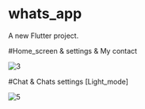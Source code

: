 # whats_app

A new Flutter project.

#Home_screen & settings & My contact

![3](https://github.com/anas1ezz0/Whats_app_Ui/assets/115151453/05e6a34a-81a5-43a2-9aee-5d673b43a118)

#Chat & Chats settings [Light_mode]


![5](https://github.com/anas1ezz0/Whats_app_Ui/assets/115151453/c44facf3-0b0c-46e4-b523-7d3cb7ca1cdb)

